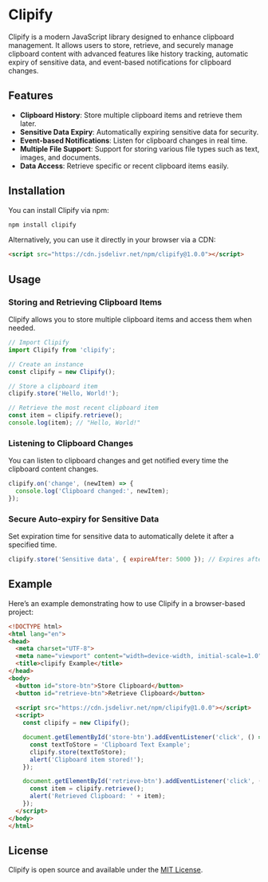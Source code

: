 # Clipify

Clipify is a modern JavaScript library designed to enhance clipboard management. It allows users to store, retrieve, and securely manage clipboard content with advanced features like history tracking, automatic expiry of sensitive data, and event-based notifications for clipboard changes.

## Features

- **Clipboard History**: Store multiple clipboard items and retrieve them later.
- **Sensitive Data Expiry**: Automatically expiring sensitive data for security.
- **Event-based Notifications**: Listen for clipboard changes in real time.
- **Multiple File Support**: Support for storing various file types such as text, images, and documents.
- **Data Access**: Retrieve specific or recent clipboard items easily.

## Installation

You can install Clipify via npm:

```bash
npm install clipify
```

Alternatively, you can use it directly in your browser via a CDN:

```html
<script src="https://cdn.jsdelivr.net/npm/clipify@1.0.0"></script>
```

## Usage

### Storing and Retrieving Clipboard Items

Clipify allows you to store multiple clipboard items and access them when needed.

```javascript
// Import Clipify
import Clipify from 'clipify';

// Create an instance
const clipify = new Clipify();

// Store a clipboard item
clipify.store('Hello, World!');

// Retrieve the most recent clipboard item
const item = clipify.retrieve();
console.log(item); // "Hello, World!"
```

### Listening to Clipboard Changes

You can listen to clipboard changes and get notified every time the clipboard content changes.

```javascript
clipify.on('change', (newItem) => {
  console.log('Clipboard changed:', newItem);
});
```

### Secure Auto-expiry for Sensitive Data

Set expiration time for sensitive data to automatically delete it after a specified time.

```javascript
clipify.store('Sensitive data', { expireAfter: 5000 }); // Expires after 5 seconds
```

## Example

Here’s an example demonstrating how to use Clipify in a browser-based project:

```html
<!DOCTYPE html>
<html lang="en">
<head>
  <meta charset="UTF-8">
  <meta name="viewport" content="width=device-width, initial-scale=1.0">
  <title>clipify Example</title>
</head>
<body>
  <button id="store-btn">Store Clipboard</button>
  <button id="retrieve-btn">Retrieve Clipboard</button>
  
  <script src="https://cdn.jsdelivr.net/npm/clipify@1.0.0"></script>
  <script>
    const clipify = new Clipify();

    document.getElementById('store-btn').addEventListener('click', () => {
      const textToStore = 'Clipboard Text Example';
      clipify.store(textToStore);
      alert('Clipboard item stored!');
    });

    document.getElementById('retrieve-btn').addEventListener('click', () => {
      const item = clipify.retrieve();
      alert('Retrieved Clipboard: ' + item);
    });
  </script>
</body>
</html>
```

## License

Clipify is open source and available under the [MIT License](LICENSE).